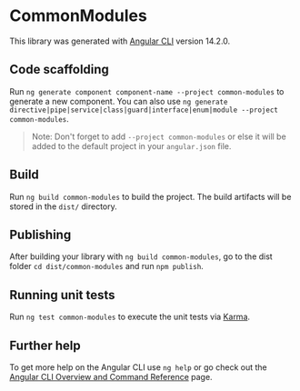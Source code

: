# CommonModules

This library was generated with [Angular CLI](https://github.com/angular/angular-cli) version 14.2.0.

## Code scaffolding

Run `ng generate component component-name --project common-modules` to generate a new component. You can also use `ng generate directive|pipe|service|class|guard|interface|enum|module --project common-modules`.
> Note: Don't forget to add `--project common-modules` or else it will be added to the default project in your `angular.json` file. 

## Build

Run `ng build common-modules` to build the project. The build artifacts will be stored in the `dist/` directory.

## Publishing

After building your library with `ng build common-modules`, go to the dist folder `cd dist/common-modules` and run `npm publish`.

## Running unit tests

Run `ng test common-modules` to execute the unit tests via [Karma](https://karma-runner.github.io).

## Further help

To get more help on the Angular CLI use `ng help` or go check out the [Angular CLI Overview and Command Reference](https://angular.io/cli) page.
